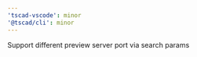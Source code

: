 ```yaml
---
'tscad-vscode': minor
'@tscad/cli': minor
---
```


Support different preview server port via search params
